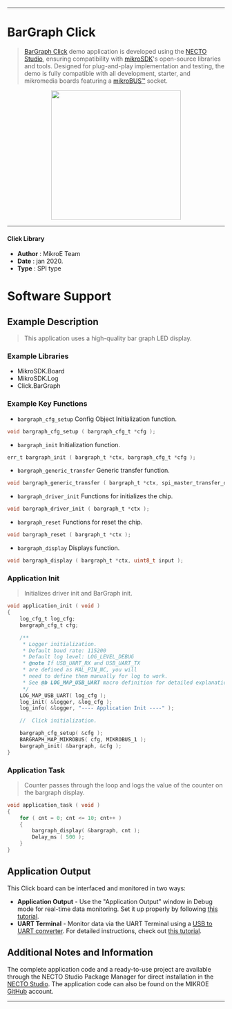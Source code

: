 
---
# BarGraph Click

> [BarGraph Click](https://www.mikroe.com/?pid_product=MIKROE-1423) demo application is developed using
the [NECTO Studio](https://www.mikroe.com/necto), ensuring compatibility with [mikroSDK](https://www.mikroe.com/mikrosdk)'s
open-source libraries and tools. Designed for plug-and-play implementation and testing, the demo is fully compatible with
all development, starter, and mikromedia boards featuring a [mikroBUS&trade;](https://www.mikroe.com/mikrobus) socket.

<p align="center">
  <img src="https://www.mikroe.com/?pid_product=MIKROE-1423&image=1" height=300px>
</p>

---

#### Click Library

- **Author**        : MikroE Team
- **Date**          : jan 2020.
- **Type**          : SPI type

# Software Support

## Example Description

> This application uses a high-quality bar graph LED display. 

### Example Libraries

- MikroSDK.Board
- MikroSDK.Log
- Click.BarGraph

### Example Key Functions

- `bargraph_cfg_setup` Config Object Initialization function. 
```c
void bargraph_cfg_setup ( bargraph_cfg_t *cfg );
``` 
 
- `bargraph_init` Initialization function. 
```c
err_t bargraph_init ( bargraph_t *ctx, bargraph_cfg_t *cfg );
```

- `bargraph_generic_transfer` Generic transfer function. 
```c
void bargraph_generic_transfer ( bargraph_t *ctx, spi_master_transfer_data_t *block );
```

- `bargraph_driver_init` Functions for initializes the chip. 
```c
void bargraph_driver_init ( bargraph_t *ctx );
```
 
- `bargraph_reset` Functions for reset the chip. 
```c
void bargraph_reset ( bargraph_t *ctx );
```

- `bargraph_display` Displays function. 
```c
void bargraph_display ( bargraph_t *ctx, uint8_t input );
```

### Application Init

> Initializes driver init and BarGraph init. 

```c
void application_init ( void )
{
    log_cfg_t log_cfg;
    bargraph_cfg_t cfg;

    /** 
     * Logger initialization.
     * Default baud rate: 115200
     * Default log level: LOG_LEVEL_DEBUG
     * @note If USB_UART_RX and USB_UART_TX 
     * are defined as HAL_PIN_NC, you will 
     * need to define them manually for log to work. 
     * See @b LOG_MAP_USB_UART macro definition for detailed explanation.
     */
    LOG_MAP_USB_UART( log_cfg );
    log_init( &logger, &log_cfg );
    log_info( &logger, "---- Application Init ----" );

    //  Click initialization.

    bargraph_cfg_setup( &cfg );
    BARGRAPH_MAP_MIKROBUS( cfg, MIKROBUS_1 );
    bargraph_init( &bargraph, &cfg );
}
```

### Application Task

> Counter passes through the loop and logs the value of the counter on the bargraph display.

```c
void application_task ( void )
{
    for ( cnt = 0; cnt <= 10; cnt++ )
    {
        bargraph_display( &bargraph, cnt );
        Delay_ms ( 500 );
    }
}
```

## Application Output

This Click board can be interfaced and monitored in two ways:
- **Application Output** - Use the "Application Output" window in Debug mode for real-time data monitoring.
Set it up properly by following [this tutorial](https://www.youtube.com/watch?v=ta5yyk1Woy4).
- **UART Terminal** - Monitor data via the UART Terminal using
a [USB to UART converter](https://www.mikroe.com/click/interface/usb?interface*=uart,uart). For detailed instructions,
check out [this tutorial](https://help.mikroe.com/necto/v2/Getting%20Started/Tools/UARTTerminalTool).

## Additional Notes and Information

The complete application code and a ready-to-use project are available through the NECTO Studio Package Manager for 
direct installation in the [NECTO Studio](https://www.mikroe.com/necto). The application code can also be found on
the MIKROE [GitHub](https://github.com/MikroElektronika/mikrosdk_click_v2) account.

---
